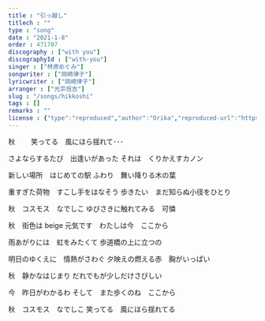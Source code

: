 ```yaml
---
title : "引っ越し"
titlech : ""
type : "song"
date : "2021-1-8"
order : 471707
discography : ["with you"]
discographyId : ["with-you"]
singer : ["林原めぐみ"]
songwriter : ["岡崎律子"]
lyricwriter : ["岡崎律子"]
arranger : ["光宗信吉"]
slug : "/songs/hikkoshi"
tags : []
remarks : ""
license : {"type":"reproduced","author":"Orika","reproduced-url":"https://orikamushi.netlify.app","reproduced-website":"織歌蟲"}
---
```


秋　　 
笑ってる　風にほら揺れて･･･ 

さよならするたび　出逢いがあった 
それは　くりかえすカノン 

新しい場所　はじめての駅 
ふわり　舞い降りる木の葉 

重すぎた荷物　すこし手をはなそう 
歩きたい　まだ知らぬ小径をひとり 

秋　コスモス　なでしこ 
ゆびさきに触れてみる　可憐 

秋　街色は beige 
元気です　わたしは今　ここから 

雨あがりには　虹をみたくて 
歩道橋の上に立つの 

明日のゆくえに　情熱がさわぐ 
夕映えの燃える赤　胸がいっぱい 

秋　静かなはじまり 
だれでもが少しだけさびしい 

今　昨日がわかるわ 
そして　また歩くのね　ここから 

秋　コスモス　なでしこ 
笑ってる　風にほら揺れてる

<!-- 翻译 -->

